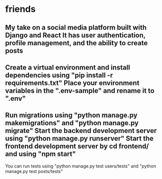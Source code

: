 # friends
My take on a social media platform built with Django and React
It has user authentication, profile management, and the ability to create posts
---
Create a virtual environment and install dependencies using "pip install -r requirements.txt"
Place your environment variables in the ".env-sample" and rename it to ".env"
---
Run migrations using "python manage.py makemigrations" and "python manage.py migrate"
Start the backend development server using "python manage.py runserver"
Start the frontend development server by cd frontend/ and using "npm start"
---
You can run tests using "python manage.py test users/tests" and "python manage.py test posts/tests"